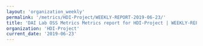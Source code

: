 ```yaml
---
layout: 'organization_weekly'
permalink: '/metrics/HDI-Project/WEEKLY-REPORT-2019-06-23/'
title: 'DAI Lab OSS Metrics Metrics report for HDI-Project | WEEKLY-REPORT-2019-06-23'
organization: 'HDI-Project'
current_date: '2019-06-23'
---
```

